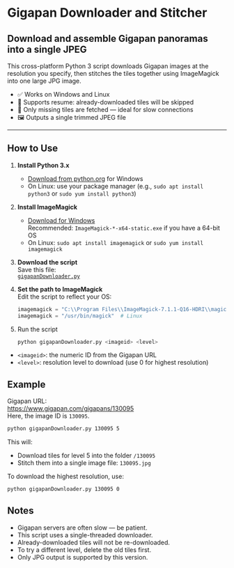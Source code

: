 # Gigapan Downloader and Stitcher

## Download and assemble Gigapan panoramas into a single JPEG

This cross-platform Python 3 script downloads Gigapan images at the resolution you specify, then stitches the tiles together using ImageMagick into one large JPG image.

- ✅ Works on Windows and Linux  
- 🔁 Supports resume: already-downloaded tiles will be skipped  
- 🧱 Only missing tiles are fetched — ideal for slow connections  
- 🖼 Outputs a single trimmed JPEG file

---

## How to Use

1. **Install Python 3.x**  
   - [Download from python.org](https://www.python.org/downloads/) for Windows  
   - On Linux: use your package manager (e.g., `sudo apt install python3` or `sudo yum install python3`)

2. **Install ImageMagick**  
   - [Download for Windows](https://imagemagick.org/script/download.php#windows)  
     Recommended: `ImageMagick-*-x64-static.exe` if you have a 64-bit OS  
   - On Linux: `sudo apt install imagemagick` or `sudo yum install imagemagick`

3. **Download the script**  
   Save this file:  
   [`gigapanDownloader.py`](https://raw.github.com/DeniR/Gigapan-Downloader-and-stitcher/master/gigapanDownloader.py)

4. **Set the path to ImageMagick**  
   Edit the script to reflect your OS:

   ```python
   imagemagick = "C:\\Program Files\\ImageMagick-7.1.1-Q16-HDRI\\magick.exe"  # Windows
   imagemagick = "/usr/bin/magick"  # Linux
5. Run the script
   ```bash
   python gigapanDownloader.py <imageid> <level>

  * `<imageid>`: the numeric ID from the Gigapan URL 
 * `<level>`: resolution level to download (use 0 for highest resolution)

## Example

Gigapan URL:  
https://www.gigapan.com/gigapans/130095  
Here, the image ID is `130095`.

```bash
python gigapanDownloader.py 130095 5
```
This will:
* Download tiles for level 5 into the folder `/130095`
* Stitch them into a single image file: `130095.jpg`
   
To download the highest resolution, use:

```bash
python gigapanDownloader.py 130095 0
```

## Notes
* Gigapan servers are often slow — be patient.
* This script uses a single-threaded downloader.
* Already-downloaded tiles will not be re-downloaded.
* To try a different level, delete the old tiles first.
* Only JPG output is supported by this version.
